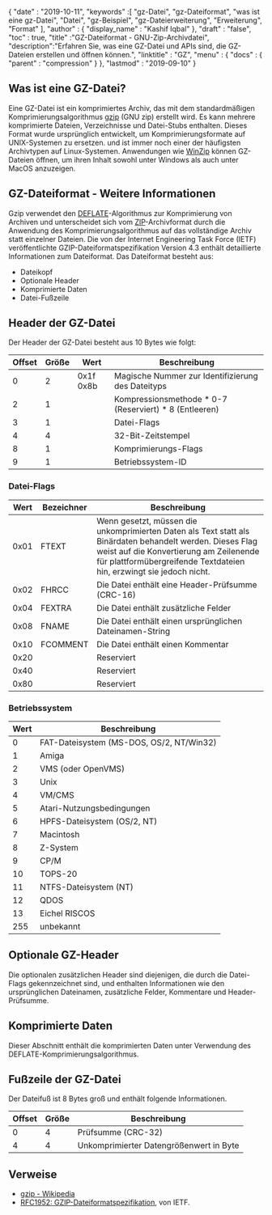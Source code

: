 {
  "date" : "2019-10-11",
  "keywords" :[ "gz-Datei", "gz-Dateiformat", "was ist eine gz-Datei", "Datei", "gz-Beispiel", "gz-Dateierweiterung", "Erweiterung", "Format" ],
  "author" : {
    "display_name" : "Kashif Iqbal"
},
  "draft" : "false",
  "toc" : true,
  "title" :"GZ-Dateiformat - GNU-Zip-Archivdatei",
  "description":"Erfahren Sie, was eine GZ-Datei und APIs sind, die GZ-Dateien erstellen und öffnen können.",
  "linktitle" : "GZ",
  "menu" : {
    "docs" : {
      "parent" : "compression"
}
},
  "lastmod" : "2019-09-10"
}

## Was ist eine GZ-Datei?

Eine GZ-Datei ist ein komprimiertes Archiv, das mit dem standardmäßigen Komprimierungsalgorithmus [gzip](https://en.wikipedia.org/wiki/Gzip) (GNU zip) erstellt wird. Es kann mehrere komprimierte Dateien, Verzeichnisse und Datei-Stubs enthalten. Dieses Format wurde ursprünglich entwickelt, um Komprimierungsformate auf UNIX-Systemen zu ersetzen. und ist immer noch einer der häufigsten Archivtypen auf Linux-Systemen. Anwendungen wie [WinZip](https://www.winzip.com/en/) können GZ-Dateien öffnen, um ihren Inhalt sowohl unter Windows als auch unter MacOS anzuzeigen.

## GZ-Dateiformat - Weitere Informationen

Gzip verwendet den [DEFLATE](https://en.wikipedia.org/wiki/DEFLATE)-Algorithmus zur Komprimierung von Archiven und unterscheidet sich vom [ZIP](/de/compression/zip/)-Archivformat durch die Anwendung des Komprimierungsalgorithmus auf das vollständige Archiv statt einzelner Dateien. Die von der Internet Engineering Task Force (IETF) veröffentlichte GZIP-Dateiformatspezifikation Version 4.3 enthält detaillierte Informationen zum Dateiformat. Das Dateiformat besteht aus:

* Dateikopf
* Optionale Header
* Komprimierte Daten
* Datei-Fußzeile

## Header der GZ-Datei ##

Der Header der GZ-Datei besteht aus 10 Bytes wie folgt:

|Offset|Größe|Wert|Beschreibung
---|---|---|---|
|0|2|0x1f 0x8b|Magische Nummer zur Identifizierung des Dateityps
|2|1| |Kompressionsmethode * 0-7 (Reserviert) * 8 (Entleeren)
|3|1| |Datei-Flags
|4|4| |32-Bit-Zeitstempel
|8|1| |Komprimierungs-Flags
|9|1| |Betriebssystem-ID

### Datei-Flags ###

|Wert|Bezeichner|Beschreibung
---|---|---|
|0x01|FTEXT|Wenn gesetzt, müssen die unkomprimierten Daten als Text statt als Binärdaten behandelt werden. Dieses Flag weist auf die Konvertierung am Zeilenende für plattformübergreifende Textdateien hin, erzwingt sie jedoch nicht.
|0x02|FHRCC|Die Datei enthält eine Header-Prüfsumme (CRC-16)
|0x04|FEXTRA|Die Datei enthält zusätzliche Felder
|0x08|FNAME|Die Datei enthält einen ursprünglichen Dateinamen-String
|0x10|FCOMMENT|Die Datei enthält einen Kommentar
|0x20| |Reserviert
|0x40| |Reserviert
|0x80| |Reserviert

### Betriebssystem ###

|Wert|Beschreibung
---|---|
|0|FAT-Dateisystem (MS-DOS, OS/2, NT/Win32)
|1|Amiga
|2|VMS (oder OpenVMS)
|3|Unix
|4|VM/CMS
|5|Atari-Nutzungsbedingungen
|6|HPFS-Dateisystem (OS/2, NT)
|7|Macintosh
|8|Z-System
|9|CP/M
|10|TOPS-20
|11|NTFS-Dateisystem (NT)
|12|QDOS
|13|Eichel RISCOS
|255|unbekannt

## Optionale GZ-Header ##

Die optionalen zusätzlichen Header sind diejenigen, die durch die Datei-Flags gekennzeichnet sind, und enthalten Informationen wie den ursprünglichen Dateinamen, zusätzliche Felder, Kommentare und Header-Prüfsumme.

## Komprimierte Daten ##

Dieser Abschnitt enthält die komprimierten Daten unter Verwendung des DEFLATE-Komprimierungsalgorithmus.

## Fußzeile der GZ-Datei ##

Der Dateifuß ist 8 Bytes groß und enthält folgende Informationen.

|Offset|Größe|Beschreibung
---|---|---|
|0|4|Prüfsumme (CRC-32)
|4|4|Unkomprimierter Datengrößenwert in Byte

## Verweise ##

* [gzip - Wikipedia](https://en.wikipedia.org/wiki/Gzip)
* [RFC1952: GZIP-Dateiformatspezifikation](https://datatracker.ietf.org/doc/html/rfc1952), von IETF.

